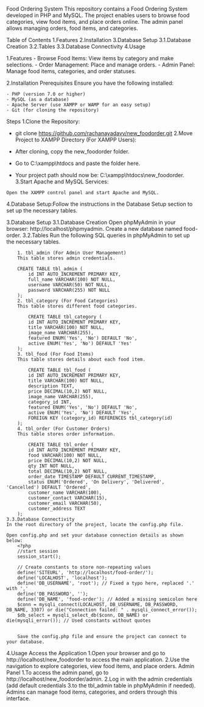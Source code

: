 Food Ordering System
    This repository contains a Food Ordering System developed in PHP and MySQL. The project enables users to browse food categories, view food items, and place orders online. The admin panel allows managing orders, food items, and categories.

Table of Contents
    1.Features
    2.Installation
    3.Database Setup
     3.1.Database Creation
     3.2.Tables
     3.3.Database Connectivity
    4.Usage
   
1.Features
    - Browse Food Items: View items by category and make selections.
    - Order Management: Place and manage orders.
    - Admin Panel: Manage food items, categories, and order statuses.

2.Installation
    Prerequisites
    Ensure you have the following installed:

    - PHP (version 7.0 or higher)
    - MySQL (as a database)
    - Apache Server (use XAMPP or WAMP for an easy setup)
    - Git (for cloning the repository)

Steps
1.Clone the Repository:

   - git clone https://github.com/rachanayadavv/new_foodorder.git
2.Move Project to XAMPP Directory (For XAMPP Users):

   - After cloning, copy the new_foodorder folder.
   - Go to C:\xampp\htdocs and paste the folder here.
   - Your project path should now be: C:\xampp\htdocs\new_foodorder.
3.Start Apache and MySQL Services:

    Open the XAMPP control panel and start Apache and MySQL.
4.Database Setup:Follow the instructions in the Database Setup section to set up the necessary tables.

3.Database Setup
    3.1.Database Creation
        Open phpMyAdmin in your browser: http://localhost/phpmyadmin.
        Create a new database named food-order.
    3.2.Tables
        Run the following SQL queries in phpMyAdmin to set up the necessary tables.

        1. tbl_admin (For Admin User Management)
        This table stores admin credentials.

        CREATE TABLE tbl_admin (
            id INT AUTO_INCREMENT PRIMARY KEY,
            full_name VARCHAR(100) NOT NULL,
            username VARCHAR(50) NOT NULL,
            password VARCHAR(255) NOT NULL
        );
        2. tbl_category (For Food Categories)
        This table stores different food categories.

            CREATE TABLE tbl_category (
            id INT AUTO_INCREMENT PRIMARY KEY,
            title VARCHAR(100) NOT NULL,
            image_name VARCHAR(255),
            featured ENUM('Yes', 'No') DEFAULT 'No',
            active ENUM('Yes', 'No') DEFAULT 'Yes'
        );
        3. tbl_food (For Food Items)
        This table stores details about each food item.

            CREATE TABLE tbl_food (
            id INT AUTO_INCREMENT PRIMARY KEY,
            title VARCHAR(100) NOT NULL,
            description TEXT,
            price DECIMAL(10,2) NOT NULL,
            image_name VARCHAR(255),
            category_id INT,
            featured ENUM('Yes', 'No') DEFAULT 'No',
            active ENUM('Yes', 'No') DEFAULT 'Yes',
            FOREIGN KEY (category_id) REFERENCES tbl_category(id)
        );
        4. tbl_order (For Customer Orders)
        This table stores order information.

            CREATE TABLE tbl_order (
            id INT AUTO_INCREMENT PRIMARY KEY,
            food VARCHAR(100) NOT NULL,
            price DECIMAL(10,2) NOT NULL,
            qty INT NOT NULL,
            total DECIMAL(10,2) NOT NULL,
            order_date TIMESTAMP DEFAULT CURRENT_TIMESTAMP,
            status ENUM('Ordered', 'On Delivery', 'Delivered', 'Cancelled') DEFAULT 'Ordered',
            customer_name VARCHAR(100),
            customer_contact VARCHAR(15),
            customer_email VARCHAR(50),
            customer_address TEXT
        );
    3.3.Database Connectivity
    In the root directory of the project, locate the config.php file.

    Open config.php and set your database connection details as shown below:
        <?php
        //start session
        session_start();

        // Create constants to store non-repeating values
        define('SITEURL', 'http://localhost/food-order/');
        define('LOCALHOST', 'localhost');
        define('DB_USERNAME', 'root'); // Fixed a typo here, replaced '.' with ','
        define('DB_PASSWORD', '');
        define('DB_NAME', 'food-order'); // Added a missing semicolon here
        $conn = mysqli_connect(LOCALHOST, DB_USERNAME, DB_PASSWORD, DB_NAME, 3307) or die("Connection failed: " . mysqli_connect_error());
        $db_select = mysqli_select_db($conn, DB_NAME) or die(mysqli_error()); // Used constants without quotes


        Save the config.php file and ensure the project can connect to your database.

4.Usage
    Access the Application
1.Open your browser and go to http://localhost/new_foodorder to access the main application.
2.Use the navigation to explore categories, view food items, and place orders.
    Admin Panel
1.To access the admin panel, go to http://localhost/new_foodorder/admin.
2.Log in with the admin credentials (add default credentials 3.to the tbl_admin table in phpMyAdmin if needed).
Admins can manage food items, categories, and orders through this interface.
